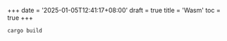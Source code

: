 +++
date = '2025-01-05T12:41:17+08:00'
draft = true
title = 'Wasm'
toc = true
+++

```bash
cargo build
```

